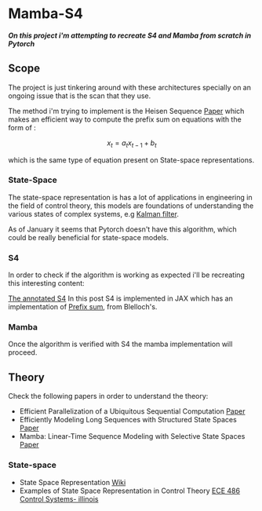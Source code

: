 # Mamba-S4

***On this project i'm attempting to recreate S4 and Mamba from scratch in Pytorch***


## Scope

The project is just tinkering around with these architectures specially on an ongoing issue that is the scan that they use.

The method i'm trying to implement is the Heisen Sequence [Paper](https://arxiv.org/abs/2311.06281) which makes an efficient way to compute the prefix sum on equations with the form of : 

$$ x_{t}=a_{t}x_{t−1}+b_{t} $$

which is the same type of equation present on State-space representations.

### State-Space

The state-space representation is has a lot of applications in engineering in the field of control theory, this models are foundations of understanding the various states of complex systems, e.g [Kalman filter](https://en.wikipedia.org/wiki/Kalman_filter).


As of January it seems that Pytorch doesn't have this algorithm, which could be really beneficial for state-space models.

### S4

In order to check if the algorithm is working as expected i'll be recreating this interesting content:

[The annotated S4](https://srush.github.io/annotated-s4/)
In this post S4 is implemented in JAX which has an implementation of [Prefix sum](https://jax.readthedocs.io/en/latest/_autosummary/jax.lax.associative_scan.html), from Blelloch's.

### Mamba

Once the algorithm is verified with S4 the mamba implementation will proceed.


## Theory

Check the following papers in order to understand the theory:
- Efficient Parallelization of a Ubiquitous Sequential Computation  [Paper](https://arxiv.org/abs/2311.06281) 
- Efficiently Modeling Long Sequences with Structured State Spaces [Paper](https://arxiv.org/abs/2111.00396)
- Mamba: Linear-Time Sequence Modeling with Selective State Spaces [Paper](https://arxiv.org/abs/2312.00752)

### State-space 

- State Space Representation [Wiki](https://en.wikipedia.org/wiki/State-space_representation)
- Examples of State Space Representation in Control Theory [ECE 486 Control Systems- illinois](https://courses.engr.illinois.edu/ece486/fa2023/documentation/handbook/lec02.html)